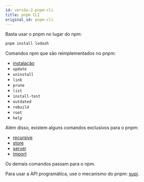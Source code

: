 ```yaml
---
id: versão-2-pnpm-cli
title: pnpm CLI
original_id: pnpm-cli
---
```


Basta usar o pnpm no lugar do npm:

```sh
pnpm install lodash
```

Comandos npm que são reimplementados no pnpm:

* [instalação](pnpm-install.md)
* `update`
* `uninstall`
* `link`
* `prune`
* `list`
* `install-test`
* `outdated`
* `rebuild`
* `root`
* `help`

Além disso, existem alguns comandos exclusivos para o pnpm:

* [recursive](pnpm-recursive.md)
* [store](pnpm-store.md)
* [server](pnpm-server.md)
* [import](pnpm-import.md)

Os demais comandos passam para o npm.

Para usar a API programática, use o mecanismo do pnpm: [supi](https://github.com/pnpm/supi).